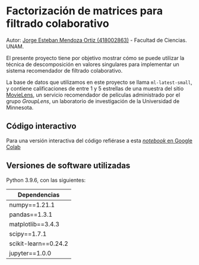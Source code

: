 # Factorización de matrices para filtrado colaborativo
Autor: [Jorge Esteban Mendoza Ortiz (418002863)](mailto:esteban.mendoza@ciencias.unam.mx) - Facultad de Ciencias. UNAM.

El presente proyecto tiene por objetivo mostrar cómo se puede utilizar la técnica de descomposición en valores singulares para implementar un sistema recomendador de filtrado colaborativo. 

La base de datos que utilizamos en este proyecto se llama `ml-latest-small`, y contiene calificaciones de entre 1 y 5 estrellas de una muestra del sitio [MovieLens](http://movielens.org), un servicio recomendador de películas administrado por el grupo _GroupLens_, un laboratorio de investigación de la Universidad de Minnesota.

## Código interactivo

Para una versión interactiva del código refiérase a esta [_notebook_ en Google Colab](https://colab.research.google.com/github/esteban-mendoza/svd-recommender/blob/master/svd-recommender.ipynb)

## Versiones de software utilizadas

Python 3.9.6, con las siguientes:

| Dependencias         |
|----------------------|
| numpy==1.21.1        |
| pandas==1.3.1        |
| matplotlib==3.4.3    |
| scipy==1.7.1         |
| scikit-learn==0.24.2 |
| jupyter==1.0.0       |
